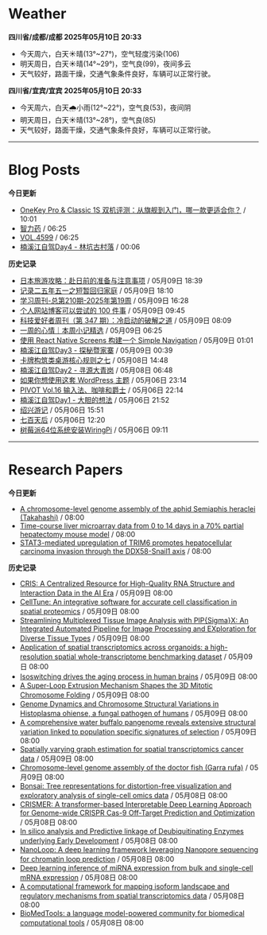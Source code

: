 # Weather
<!--qweather:start-->
**四川省/成都/成都 2025年05月10日 20:33**
- 今天周六，白天☀️晴(13°~27°)，空气轻度污染(106)
- 明天周日，白天☀️晴(14°~29°)，空气良(99)，夜间多云
- 天气较好，路面干燥，交通气象条件良好，车辆可以正常行驶。

**四川省/宜宾/宜宾 2025年05月10日 20:33**
- 今天周六，白天🌧️小雨(12°~22°)，空气良(53)，夜间阴
- 明天周日，白天☀️晴(13°~28°)，空气良(85)
- 天气较好，路面干燥，交通气象条件良好，车辆可以正常行驶。
<!--qweather:end-->
---
# Blog Posts
<!--rss-blogs:start-->
**今日更新**
- [OneKey Pro & Classic 1S 双机评测：从旗舰到入门，哪一款更适合你？](https://song.al/onekey) / 10:01
- [智力药](http://m.wufazhuce.com/article/6788) / 06:25
- [VOL.4599](http://m.wufazhuce.com/one/4748) / 06:25
- [楠溪江自驾Day4 - 林坑古村落](https://blog.ops-coffee.cn/r/city-china-zhejiang-wenzhou-yongjia-nanxijiang-04.html) / 00:06

**历史记录**
- [日本旅游攻略：赴日前的准备与注意事项](https://song.al/japantravel) / 05月09日 18:39
- [记录二五年五一之短暂回归家庭](https://wiki.eryajf.net/pages/ad1f6b/) / 05月09日 18:10
- [学习周刊-总第210期-2025年第19周](https://wiki.eryajf.net/pages/ff011f/) / 05月09日 16:28
- [个人网站博客可以尝试的 100 件事](https://anotherdayu.com/2025/6940/) / 05月09日 09:45
- [科技爱好者周刊（第 347 期）：冷启动的破解之道](http://www.ruanyifeng.com/blog/2025/05/weekly-issue-347.html) / 05月09日 08:09
- [一周的心情｜本周小记精选](http://m.wufazhuce.com/question/4361) / 05月09日 06:25
- [使用 React Native Screens 构建一个 Simple Navigation](https://innei.in/posts/tech/build-simple-navigation-with-react-native-screens) / 05月09日 01:01
- [楠溪江自驾Day3 - 探秘暨家寨](https://blog.ops-coffee.cn/r/city-china-zhejiang-wenzhou-yongjia-nanxijiang-03.html) / 05月09日 00:39
- [卡牌构筑类桌游核心规则之七](https://blog.codingnow.com/2025/05/dbg_rules_7.html) / 05月08日 14:48
- [楠溪江自驾Day2 - 寻源大青岗](https://blog.ops-coffee.cn/r/city-china-zhejiang-wenzhou-yongjia-nanxijiang-02.html) / 05月08日 06:48
- [如果你想使用这套 WordPress 主题](https://anotherdayu.com/2025/6919/) / 05月06日 23:14
- [PIVOT Vol.16 输入法、咖啡和爵士](https://anotherdayu.com/2025/6914/) / 05月06日 22:14
- [楠溪江自驾Day1 - 大胆的想法](https://blog.ops-coffee.cn/r/city-china-zhejiang-wenzhou-yongjia-nanxijiang-01.html) / 05月06日 21:52
- [绍兴游记](https://www.ntiy.com/2274.html) / 05月06日 15:51
- [七百天后](https://imzm.im/700-days-after/) / 05月06日 12:20
- [树莓派64位系统安装WiringPi](https://hp-l.github.io/2025/05/06/091156/) / 05月06日 09:11
<!--rss-blogs:end-->
---
# Research Papers
<!--rss-papers:start-->
**今日更新**
- [A chromosome-level genome assembly of the aphid Semiaphis heraclei (Takahashi)](https://www.nature.com/articles/s41597-025-04994-x) / 08:00
- [Time-course liver microarray data from 0 to 14 days in a 70% partial hepatectomy mouse model](https://www.nature.com/articles/s41597-025-05128-z) / 08:00
- [STAT3-mediated upregulation of TRIM6 promotes hepatocellular carcinoma invasion through the DDX58-Snail1 axis](https://www.nature.com/articles/s41598-025-96548-9) / 08:00

**历史记录**
- [CRIS: A Centralized Resource for High-Quality RNA Structure and Interaction Data in the AI Era](https://www.biorxiv.org/content/10.1101/2025.05.05.652292v1?rss=1) / 05月09日 08:00
- [CellTune: An integrative software for accurate cell classification in spatial proteomics](https://www.biorxiv.org/content/10.1101/2025.05.05.652215v1?rss=1) / 05月09日 08:00
- [Streamlining Multiplexed Tissue Image Analysis with PIP{Sigma}X: An Integrated Automated Pipeline for Image Processing and EXploration for Diverse Tissue Types](https://www.biorxiv.org/content/10.1101/2025.05.04.652145v1?rss=1) / 05月09日 08:00
- [Application of spatial transcriptomics across organoids: a high-resolution spatial whole-transcriptome benchmarking dataset](https://www.biorxiv.org/content/10.1101/2025.05.04.651803v1?rss=1) / 05月09日 08:00
- [Isoswitching drives the aging process in human brains](https://www.biorxiv.org/content/10.1101/2025.05.05.652255v1?rss=1) / 05月09日 08:00
- [A Super-Loop Extrusion Mechanism Shapes the 3D Mitotic Chromosome Folding](https://www.biorxiv.org/content/10.1101/2025.05.05.652288v1?rss=1) / 05月09日 08:00
- [Genome Dynamics and Chromosome Structural Variations in Histoplasma ohiense, a fungal pathogen of humans](https://www.biorxiv.org/content/10.1101/2025.05.05.652209v1?rss=1) / 05月09日 08:00
- [A comprehensive water buffalo pangenome reveals extensive structural variation linked to population specific signatures of selection](https://www.biorxiv.org/content/10.1101/2025.05.04.652079v1?rss=1) / 05月09日 08:00
- [Spatially varying graph estimation for spatial transcriptomics cancer data](https://www.biorxiv.org/content/10.1101/2025.05.04.652097v1?rss=1) / 05月09日 08:00
- [Chromosome-level genome assembly of the doctor fish (Garra rufa)](https://www.nature.com/articles/s41597-025-05101-w) / 05月09日 08:00
- [Bonsai: Tree representations for distortion-free visualization and exploratory analysis of single-cell omics data](https://www.biorxiv.org/content/10.1101/2025.05.08.652944v1?rss=1) / 05月08日 08:00
- [CRISMER: A transformer-based Interpretable Deep Learning Approach for Genome-wide CRISPR Cas-9 Off-Target Prediction and Optimization](https://www.biorxiv.org/content/10.1101/2025.05.03.652008v1?rss=1) / 05月08日 08:00
- [In silico analysis and Predictive linkage of Deubiquitinating Enzymes underlying Early Development](https://www.biorxiv.org/content/10.1101/2025.05.03.652026v1?rss=1) / 05月08日 08:00
- [NanoLoop: A deep learning framework leveraging Nanopore sequencing for chromatin loop prediction](https://www.biorxiv.org/content/10.1101/2025.05.03.651998v1?rss=1) / 05月08日 08:00
- [Deep learning inference of miRNA expression from bulk and single-cell mRNA expression](https://www.biorxiv.org/content/10.1101/2025.05.03.652014v1?rss=1) / 05月08日 08:00
- [A computational framework for mapping isoform landscape and regulatory mechanisms from spatial transcriptomics data](https://www.biorxiv.org/content/10.1101/2025.05.02.651907v1?rss=1) / 05月08日 08:00
- [BioMedTools: a language model-powered community for biomedical computational tools](https://www.biorxiv.org/content/10.1101/2025.05.02.651919v1?rss=1) / 05月08日 08:00
<!--rss-papers:end-->
